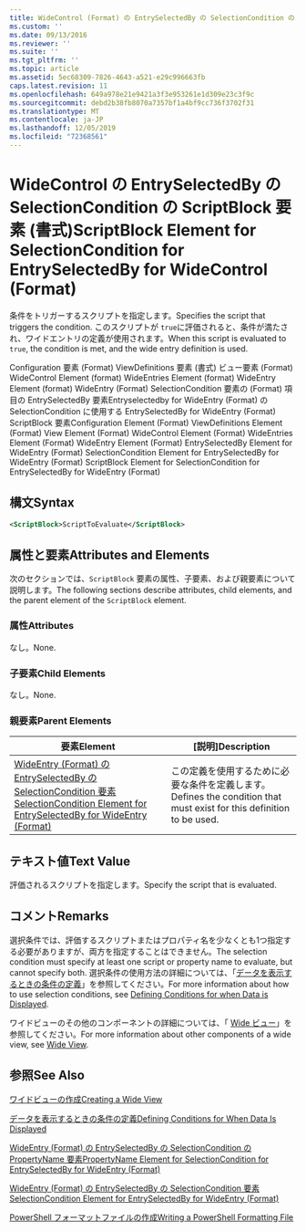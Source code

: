 ```yaml
---
title: WideControl (Format) の EntrySelectedBy の SelectionCondition の ScriptBlock 要素Microsoft Docs
ms.custom: ''
ms.date: 09/13/2016
ms.reviewer: ''
ms.suite: ''
ms.tgt_pltfrm: ''
ms.topic: article
ms.assetid: 5ec68309-7826-4643-a521-e29c996663fb
caps.latest.revision: 11
ms.openlocfilehash: 649a978e21e9421a3f3e953261e1d309e23c3f9c
ms.sourcegitcommit: debd2b38fb8070a7357bf1a4bf9cc736f3702f31
ms.translationtype: MT
ms.contentlocale: ja-JP
ms.lasthandoff: 12/05/2019
ms.locfileid: "72368561"
---
```

# <a name="scriptblock-element-for-selectioncondition-for-entryselectedby-for-widecontrol-format"></a><span data-ttu-id="22a5b-102">WideControl の EntrySelectedBy の SelectionCondition の ScriptBlock 要素 (書式)</span><span class="sxs-lookup"><span data-stu-id="22a5b-102">ScriptBlock Element for SelectionCondition for EntrySelectedBy for WideControl (Format)</span></span>

<span data-ttu-id="22a5b-103">条件をトリガーするスクリプトを指定します。</span><span class="sxs-lookup"><span data-stu-id="22a5b-103">Specifies the script that triggers the condition.</span></span> <span data-ttu-id="22a5b-104">このスクリプトが `true`に評価されると、条件が満たされ、ワイドエントリの定義が使用されます。</span><span class="sxs-lookup"><span data-stu-id="22a5b-104">When this script is evaluated to `true`, the condition is met, and the wide entry definition is used.</span></span>

<span data-ttu-id="22a5b-105">Configuration 要素 (Format) ViewDefinitions 要素 (書式) ビュー要素 (Format) WideControl Element (format) WideEntries Element (format) WideEntry Element (format) WideEntry (Format) SelectionCondition 要素の (Format) 項目の EntrySelectedBy 要素Entryselectedby for WideEntry (Format) の SelectionCondition に使用する EntrySelectedBy for WideEntry (Format) ScriptBlock 要素</span><span class="sxs-lookup"><span data-stu-id="22a5b-105">Configuration Element (Format) ViewDefinitions Element (Format) View Element (Format) WideControl Element (Format) WideEntries Element (Format) WideEntry Element (Format) EntrySelectedBy Element for WideEntry (Format) SelectionCondition Element for EntrySelectedBy for WideEntry (Format) ScriptBlock Element for SelectionCondition for EntrySelectedBy for WideEntry (Format)</span></span>

## <a name="syntax"></a><span data-ttu-id="22a5b-106">構文</span><span class="sxs-lookup"><span data-stu-id="22a5b-106">Syntax</span></span>

```xml
<ScriptBlock>ScriptToEvaluate</ScriptBlock>
```

## <a name="attributes-and-elements"></a><span data-ttu-id="22a5b-107">属性と要素</span><span class="sxs-lookup"><span data-stu-id="22a5b-107">Attributes and Elements</span></span>

<span data-ttu-id="22a5b-108">次のセクションでは、`ScriptBlock` 要素の属性、子要素、および親要素について説明します。</span><span class="sxs-lookup"><span data-stu-id="22a5b-108">The following sections describe attributes, child elements, and the parent element of the `ScriptBlock` element.</span></span>

### <a name="attributes"></a><span data-ttu-id="22a5b-109">属性</span><span class="sxs-lookup"><span data-stu-id="22a5b-109">Attributes</span></span>

<span data-ttu-id="22a5b-110">なし。</span><span class="sxs-lookup"><span data-stu-id="22a5b-110">None.</span></span>

### <a name="child-elements"></a><span data-ttu-id="22a5b-111">子要素</span><span class="sxs-lookup"><span data-stu-id="22a5b-111">Child Elements</span></span>

<span data-ttu-id="22a5b-112">なし。</span><span class="sxs-lookup"><span data-stu-id="22a5b-112">None.</span></span>

### <a name="parent-elements"></a><span data-ttu-id="22a5b-113">親要素</span><span class="sxs-lookup"><span data-stu-id="22a5b-113">Parent Elements</span></span>

|<span data-ttu-id="22a5b-114">要素</span><span class="sxs-lookup"><span data-stu-id="22a5b-114">Element</span></span>|<span data-ttu-id="22a5b-115">[説明]</span><span class="sxs-lookup"><span data-stu-id="22a5b-115">Description</span></span>|
|-------------|-----------------|
|[<span data-ttu-id="22a5b-116">WideEntry (Format) の EntrySelectedBy の SelectionCondition 要素</span><span class="sxs-lookup"><span data-stu-id="22a5b-116">SelectionCondition Element for EntrySelectedBy for WideEntry (Format)</span></span>](./selectioncondition-element-for-entryselectedby-for-widecontrol-format.md)|<span data-ttu-id="22a5b-117">この定義を使用するために必要な条件を定義します。</span><span class="sxs-lookup"><span data-stu-id="22a5b-117">Defines the condition that must exist for this definition to be used.</span></span>|

## <a name="text-value"></a><span data-ttu-id="22a5b-118">テキスト値</span><span class="sxs-lookup"><span data-stu-id="22a5b-118">Text Value</span></span>

<span data-ttu-id="22a5b-119">評価されるスクリプトを指定します。</span><span class="sxs-lookup"><span data-stu-id="22a5b-119">Specify the script that is evaluated.</span></span>

## <a name="remarks"></a><span data-ttu-id="22a5b-120">コメント</span><span class="sxs-lookup"><span data-stu-id="22a5b-120">Remarks</span></span>

<span data-ttu-id="22a5b-121">選択条件では、評価するスクリプトまたはプロパティ名を少なくとも1つ指定する必要がありますが、両方を指定することはできません。</span><span class="sxs-lookup"><span data-stu-id="22a5b-121">The selection condition must specify at least one script or property name to evaluate, but cannot specify both.</span></span> <span data-ttu-id="22a5b-122">選択条件の使用方法の詳細については、「[データを表示するときの条件の定義](./defining-conditions-for-displaying-data.md)」を参照してください。</span><span class="sxs-lookup"><span data-stu-id="22a5b-122">For more information about how to use selection conditions, see [Defining Conditions for when Data is Displayed](./defining-conditions-for-displaying-data.md).</span></span>

<span data-ttu-id="22a5b-123">ワイドビューのその他のコンポーネントの詳細については、「 [Wide ビュー](./creating-a-wide-view.md)」を参照してください。</span><span class="sxs-lookup"><span data-stu-id="22a5b-123">For more information about other components of a wide view, see [Wide View](./creating-a-wide-view.md).</span></span>

## <a name="see-also"></a><span data-ttu-id="22a5b-124">参照</span><span class="sxs-lookup"><span data-stu-id="22a5b-124">See Also</span></span>

[<span data-ttu-id="22a5b-125">ワイドビューの作成</span><span class="sxs-lookup"><span data-stu-id="22a5b-125">Creating a Wide View</span></span>](./creating-a-wide-view.md)

[<span data-ttu-id="22a5b-126">データを表示するときの条件の定義</span><span class="sxs-lookup"><span data-stu-id="22a5b-126">Defining Conditions for When Data Is Displayed</span></span>](./defining-conditions-for-displaying-data.md)

[<span data-ttu-id="22a5b-127">WideEntry (Format) の EntrySelectedBy の SelectionCondition の PropertyName 要素</span><span class="sxs-lookup"><span data-stu-id="22a5b-127">PropertyName Element for SelectionCondition for EntrySelectedBy for WideEntry (Format)</span></span>](./propertyname-element-for-selectioncondition-for-entryselectedby-for-wideentry-format.md)

[<span data-ttu-id="22a5b-128">WideEntry (Format) の EntrySelectedBy の SelectionCondition 要素</span><span class="sxs-lookup"><span data-stu-id="22a5b-128">SelectionCondition Element for EntrySelectedBy for WideEntry (Format)</span></span>](./selectioncondition-element-for-entryselectedby-for-widecontrol-format.md)

[<span data-ttu-id="22a5b-129">PowerShell フォーマットファイルの作成</span><span class="sxs-lookup"><span data-stu-id="22a5b-129">Writing a PowerShell Formatting File</span></span>](./writing-a-powershell-formatting-file.md)

